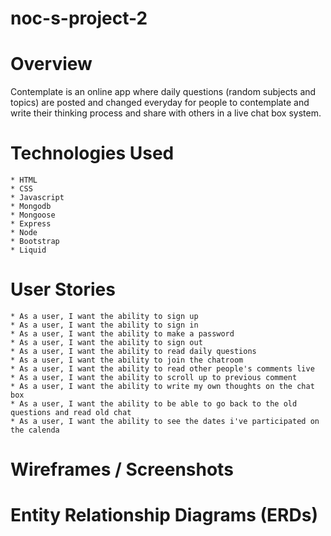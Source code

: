# noc-s-project-2

# Overview
Contemplate is an online app where daily questions (random subjects and topics) are posted and changed everyday for people to contemplate and write their thinking process and share with others in a live chat box system.

# Technologies Used
    * HTML
    * CSS
    * Javascript
    * Mongodb
    * Mongoose
    * Express
    * Node
    * Bootstrap
    * Liquid

# User Stories
    * As a user, I want the ability to sign up
    * As a user, I want the ability to sign in
    * As a user, I want the ability to make a password
    * As a user, I want the ability to sign out
    * As a user, I want the ability to read daily questions
    * As a user, I want the ability to join the chatroom 
    * As a user, I want the ability to read other people's comments live
    * As a user, I want the ability to scroll up to previous comment
    * As a user, I want the ability to write my own thoughts on the chat box
    * As a user, I want the ability to be able to go back to the old questions and read old chat
    * As a user, I want the ability to see the dates i've participated on the calenda

# Wireframes / Screenshots




# Entity Relationship Diagrams (ERDs)